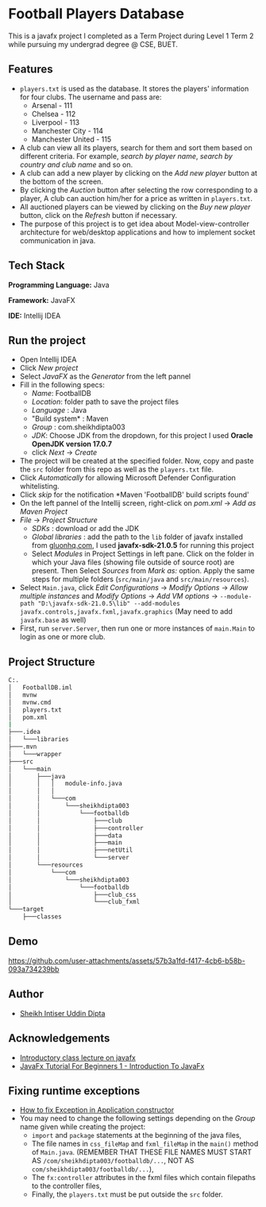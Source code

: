 
# Football Players Database

This is a javafx project I completed as a Term Project during Level 1 Term 2 while pursuing my undergrad degree @ CSE, BUET.

## Features

- ```players.txt``` is used as the database. It stores the players' information for four clubs. The username and pass are:
   - Arsenal - 111
   - Chelsea - 112
   - Liverpool - 113
   - Manchester City - 114
   - Manchester United - 115
- A club can view all its players, search for them and sort them based on different criteria. For example, *search by player name*, *search by country and club name* and so on.
- A club can add a new player by clicking on the *Add new player* button at the bottom of the screen.
- By clicking the *Auction* button after selecting the row corresponding to a player, A club can auction him/her for a price as written in ```players.txt```. 
- All auctioned players can be viewed by clicking on the *Buy new player* button, click on the *Refresh* button if necessary.
- The purpose of this project is to get idea about Model-view-controller architecture for web/desktop applications and how to implement socket communication in java.


## Tech Stack

**Programming Language:** Java

**Framework:** JavaFX

**IDE:** Intellij IDEA


## Run the project

- Open Intellij IDEA
- Click *New project*
- Select *JavaFX* as the *Generator* from the left pannel
- Fill in the following specs:
  - *Name*: FootballDB
  - *Location*: folder path to save the project files
  - *Language* : Java
  - "Build system* : Maven
  - *Group* : com.sheikhdipta003
  - *JDK*: Choose JDK from the dropdown, for this project I used **Oracle OpenJDK version 17.0.7**
  - click *Next* -> *Create*
- The project will be created at the specified folder. Now, copy and paste the ```src``` folder from this repo as well as the ```players.txt``` file.
- Click *Automatically* for allowing Microsoft Defender Configuration whitelisting.
- Click *skip* for the notification *Maven 'FootballDB' build scripts found'
- On the left pannel of the Intellij screen, right-click on *pom.xml* -> *Add as Maven Project*
- *File* -> *Project Structure*
  - *SDKs* : download or add the JDK
  - *Global libraries* : add the path to the ```lib``` folder of javafx installed from [gluonhq.com](https://gluonhq.com/products/javafx/), I used **javafx-sdk-21.0.5** for running this project
  - Select *Modules* in Project Settings in left pane. Click on the folder in which your Java files (showing file outside of source root) are present. Then Select *Sources* from *Mark as:* option. Apply the same steps for multiple folders (```src/main/java``` and ```src/main/resources```).
- Select ```Main.java```, click *Edit Configurations* -> *Modify Options* -> *Allow multiple instances* and *Modify Options* -> *Add VM options* -> ```--module-path "D:\javafx-sdk-21.0.5\lib" --add-modules javafx.controls,javafx.fxml,javafx.graphics``` (May need to add ```javafx.base``` as well)
- First, run ```server.Server```, then run one or more instances of ```main.Main``` to login as one or more club.
## Project Structure


```bash
C:.
│   FootballDB.iml
│   mvnw
│   mvnw.cmd
│   players.txt
│   pom.xml
|
├───.idea
│   └───libraries
├───.mvn
│   └───wrapper
├───src
│   └───main
│       ├───java
│       │   │   module-info.java
│       │   │
│       │   └───com
│       │       └───sheikhdipta003
│       │           └───footballdb
│       │               ├───club
│       │               ├───controller
│       │               ├───data
│       │               ├───main
│       │               ├───netUtil
│       │               └───server
│       └───resources
│           └───com
│               └───sheikhdipta003
│                   └───footballdb
│                       ├───club_css
│                       └───club_fxml
└───target
    ├───classes
```
## Demo

https://github.com/user-attachments/assets/57b3a1fd-f417-4cb6-b58b-093a734239bb

## Author

- [Sheikh Intiser Uddin Dipta](https://www.github.com/sheikhDipta003)


## Acknowledgements

 - [Introductory class lecture on javafx](https://drive.google.com/file/d/1ZZDDhQ09lbbvnm7mnmCtslU4kdIzDRX0/view?usp=sharing)
 - [JavaFx Tutorial For Beginners 1 - Introduction To JavaFx](https://youtu.be/9YrmON6nlEw?si=5YZaQsfVie4x2rv7)


## Fixing runtime exceptions

- [How to fix Exception in Application constructor](https://stackoverflow.com/questions/57166325/how-to-fix-exception-in-application-constructor)
- You may need to change the following settings depending on the *Group* name given while creating the project:
  - ```import``` and ```package``` statements at the beginning of the java files,
  - The file names in ```css_fileMap``` and ```fxml_fileMap``` in the ```main()``` method of ```Main.java```. (REMEMBER THAT THESE FILE NAMES MUST START AS ```/com/sheikhdipta003/footballdb/...```, NOT AS ```com/sheikhdipta003/footballdb/...```),
  - The ```fx:controller``` attributes in the fxml files which contain filepaths to the controller files,
  - Finally, the ```players.txt``` must be put outside the ```src``` folder.

